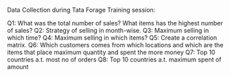 Data Collection during Tata Forage Training session:

Q1: What was the total number of sales? What items has the highest number of sales?
Q2: Strategy of selling in month-wise.
Q3: Maximum selling in which time?
Q4: Maximum selling in which items?
Q5: Create a correlation matrix.
Q6: Which customers comes from which locations and 
    which are the items that place maximum quantity and spent the more money
Q7: Top 10 countries a.t. most no of orders
Q8: Top 10 countries a.t. maximum spent of amount
